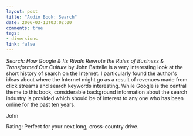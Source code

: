 ```yaml
--- 
layout: post
title: "Audio Book: Search"
date: 2006-03-13T03:02:00
comments: true
tags:
- diversions
link: false
---
```

_Search: How Google & Its Rivals Rewrote the Rules of Business & Transformed Our Culture_ by John Battelle is a very interesting look at the short history of search on the Internet. I particularly found the author's ideas about where the Internet might go as a result of revenues made from click streams and search keywords interesting. While Google is the central theme to this book, considerable background information about the search industry is provided which should be of interest to any one who has been online for the past ten years.

<a href="http://phobos.apple.com/WebObjects/MZStore.woa/wa/viewAlbum?s=143441&i=111774931&id=111774931">
<img height="15" width="61" alt="John Battelle - The Search: How Google &amp; Its Rivals Rewrote the Rules of Business &amp; Transformed Our Culture (Unabridged) - The Search: How Google &amp; Its Rivals Rewrote the Rules of Business &amp; Transformed Our Culture (Unabridged)" src="http://ax.phobos.apple.com.edgesuite.net/images/badgeitunes61x15dark.gif">
</a>

Rating: Perfect for your next long, cross-country drive.
